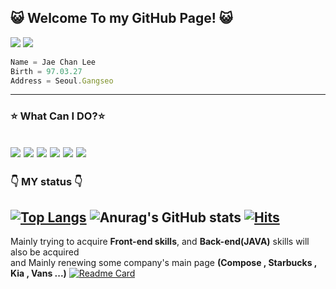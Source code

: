


## :smiley_cat: Welcome To my GitHub Page! :smiley_cat: 
<a  href="https://www.instagram.com/ch_3.27/"><img src="https://img.shields.io/badge/Instagram-e4405f?style=flat-square&logo=instagram&logoColor=white&link=https://www.instagram.com/ch_3.27/"/></a>
<a  href="https://www.notion.so/toxic023/Study-525d4414dfc74e3182b88355d8e5db18"><img src="https://img.shields.io/badge/notion-white?style=flat-square&logo=Notion&logoColor=black&link=https://www.notion.so/toxic023/Study-525d4414dfc74e3182b88355d8e5db18"/></a>



```js
Name = Jae Chan Lee
Birth = 97.03.27
Address = Seoul.Gangseo
```
---
### :star: What Can I DO?:star:
<img src="https://img.shields.io/badge/HTML5-E34F26?style=flat-square&logo=HTML5&logoColor=white"/> <img src="https://img.shields.io/badge/CSS3-1572B6?style=flat-square&logo=CSS3&logoColor=white"/> <img src="https://img.shields.io/badge/JS-F7DF1E?style=flat-square&logo=JavaScript&logoColor=black"/> <img src="https://img.shields.io/badge/JQUERY-0769AD?style=flat-square&logo=jQuery&logoColor=whithe"/> <img src="https://img.shields.io/badge/SCSS-CC6699?style=flat-square&logo=Sass&logoColor=white"/> <img src="https://img.shields.io/badge/MARKDOWN-000000?style=flat-square&logo=Markdown&logoColor=white"/>
---
### :point_down: MY status :point_down:
[![Top Langs](https://github-readme-stats.vercel.app/api/top-langs/?username=FrenchRuin)](https://github.com/FrenchRuin/github-readme-stats)
![Anurag's GitHub stats](https://github-readme-stats.vercel.app/api?username=FrenchRuin&theme=dark&show_icons=true)
[![Hits](https://hits.seeyoufarm.com/api/count/incr/badge.svg?url=https%3A%2F%2Fgithub.com%2FFrenchRuin%2Fhit-counter&count_bg=%238024E5&title_bg=%231B1A1A&icon=&icon_color=%23E7E7E7&title=hits&edge_flat=true)](https://hits.seeyoufarm.com)
----


Mainly trying to acquire **Front-end skills**, and **Back-end(JAVA)** skills will also be acquired <br>
and Mainly renewing some company's main page **(Compose , Starbucks , Kia , Vans ...)**
[![Readme Card](https://github-readme-stats.vercel.app/api/pin/?username=FrenchRuin&repo=github-readme-stats)](https://github.com/FrenchRuin/github-readme-stats)







